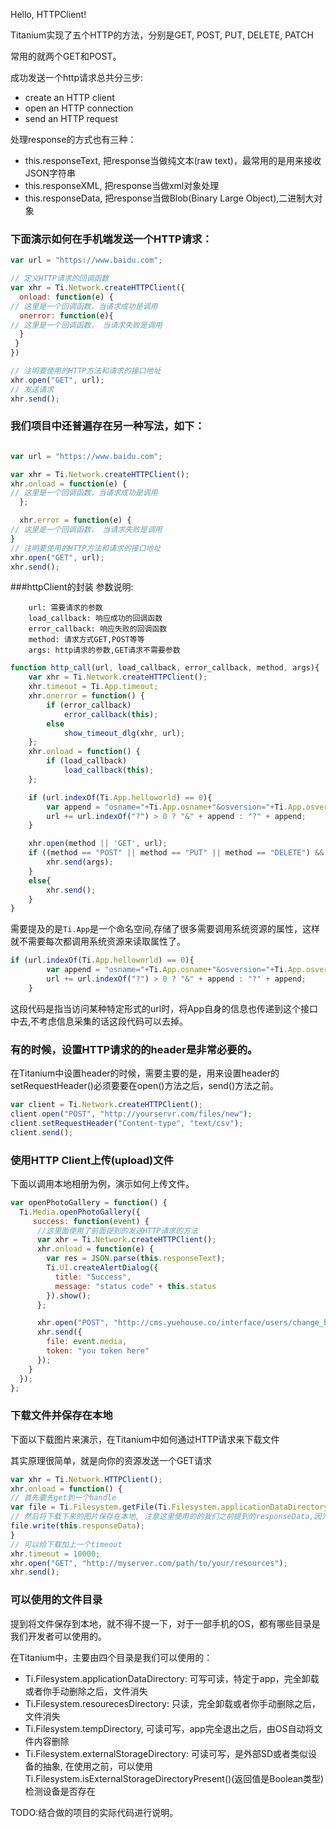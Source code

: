 Hello, HTTPClient!

Titanium实现了五个HTTP的方法，分别是GET, POST, PUT, DELETE, PATCH

常用的就两个GET和POST。

成功发送一个http请求总共分三步:
- create an HTTP client
- open an HTTP connection
- send an HTTP request

处理response的方式也有三种：
- this.responseText, 把response当做纯文本(raw text)，最常用的是用来接收JSON字符串
- this.responseXML, 把response当做xml对象处理
- this.responseData, 把response当做Blob(Binary Large Object),二进制大对象

### 下面演示如何在手机端发送一个HTTP请求：

```javascript
var url = "https://www.baidu.com";

// 定义HTTP请求的回调函数
var xhr = Ti.Network.createHTTPClient({
  onload: function(e) {
// 这里是一个回调函数，当请求成功是调用
  onerror: function(e){
// 这里是一个回调函数， 当请求失败是调用
  }
 }
})

// 注明要使用的HTTP方法和请求的接口地址
xhr.open("GET", url);
// 发送请求
xhr.send();
```

### 我们项目中还普遍存在另一种写法，如下：
```javascript

var url = "https://www.baidu.com";

var xhr = Ti.Network.createHTTPClient();
xhr.onload = function(e) {
// 这里是一个回调函数，当请求成功是调用
  };

  xhr.error = function(e) {
// 这里是一个回调函数， 当请求失败是调用
}
// 注明要使用的HTTP方法和请求的接口地址
xhr.open("GET", url);
xhr.send();
```
###httpClient的封装
参数说明:

```
    url: 需要请求的参数
    load_callback: 响应成功的回调函数
    error_callback: 响应失败的回调函数
    method: 请求方式GET,POST等等
    args: http请求的参数,GET请求不需要参数
```

```javascript
function http_call(url, load_callback, error_callback, method, args){
	var xhr = Ti.Network.createHTTPClient();
	xhr.timeout = Ti.App.timeout;
	xhr.onerror = function() {
		if (error_callback)
			error_callback(this);
		else
			show_timeout_dlg(xhr, url);
	};
	xhr.onload = function() {
		if (load_callback)
			load_callback(this);
	};

	if (url.indexOf(Ti.App.helloworld) == 0){
		var append = "osname="+Ti.App.osname+"&osversion="+Ti.App.osversion+"&appversion="+Ti.App.version+"&manufacturer="+Ti.App.manufacturer+"&model="+Ti.App.model+"&memory="+Ti.Platform.availableMemory;
		url += url.indexOf("?") > 0 ? "&" + append : "?" + append;
	}

	xhr.open(method || 'GET', url);
	if ((method == "POST" || method == "PUT" || method == "DELETE") && args){
		xhr.send(args);
	}
	else{
		xhr.send();
	}
}
```

需要提及的是`Ti.App`是一个命名空间,存储了很多需要调用系统资源的属性，这样就不需要每次都调用系统资源来读取属性了。

```javascript
if (url.indexOf(Ti.App.helloworld) == 0){
		var append = "osname="+Ti.App.osname+"&osversion="+Ti.App.osversion+"&appversion="+Ti.App.version+"&manufacturer="+Ti.App.manufacturer+"&model="+Ti.App.model+"&memory="+Ti.Platform.availableMemory;
		url += url.indexOf("?") > 0 ? "&" + append : "?" + append;
	}
```
这段代码是指当访问某种特定形式的url时，将App自身的信息也传递到这个接口中去,不考虑信息采集的话这段代码可以去掉。

### 有的时候，设置HTTP请求的的header是非常必要的。

在Titanium中设置header的时候，需要主要的是，用来设置header的setRequestHeader()必须要要在open()方法之后，send()方法之前。

```javascript
var client = Ti.Network.createHTTPClient();
client.open("POST", "http://yourservr.com/files/new");
client.setRequestHeader("Content-type", "text/csv");
client.send();
```

### 使用HTTP Client上传(upload)文件
下面以调用本地相册为例，演示如何上传文件。
```javascript
var openPhotoGallery = function() {
  Ti.Media.openPhotoGallery({
     success: function(event) {
      //这里面使用了前面提到的发送HTTP请求的方法
      var xhr = Ti.Network.createHTTPClient();
      xhr.onload = function(e) {
        var res = JSON.parse(this.responseText);
        Ti.UI.createAlertDialog({
          title: "Success",
          message: "status code" + this.status
        }).show();
      };

      xhr.open("POST", "http://cms.yuehouse.co/interface/users/change_head_pic");
      xhr.send({
        file: event.media,
        token: "you token here"
      });
    }
  });
};
```

### 下载文件并保存在本地
下面以下载图片来演示，在Titanium中如何通过HTTP请求来下载文件

其实原理很简单，就是向你的资源发送一个GET请求
```javascript
var xhr = Ti.Network.HTTPClient();
xhr.onload = function() {
// 首先要先get到一个handle
var file = Ti.Filesystem.getFile(Ti.Filesystem.applicationDataDirectory, "myPic.png");
// 然后将下载下来的图片保存在本地, 注意这里使用的的我们之前提到的responseData,因为是二进制数据
file.write(this.responseData);
}
// 可以给下载加上一个timeout
xhr.timeout = 10000;
xhr.open("GET", "http://myserver.com/path/to/your/resources");
xhr.send();
```

### 可以使用的文件目录
提到将文件保存到本地，就不得不提一下，对于一部手机的OS，都有哪些目录是我们开发者可以使用的。

在Titanium中，主要由四个目录是我们可以使用的：
- Ti.Filesystem.applicationDataDirectory: 可写可读，特定于app，完全卸载或者你手动删除之后，文件消失
- Ti.Filesystem.resourecesDirectory: 只读，完全卸载或者你手动删除之后，文件消失
- Ti.Filesystem.tempDirectory, 可读可写，app完全退出之后，由OS自动将文件内容删除
- Ti.Filesystem.externalStorageDirectory: 可读可写，是外部SD或者类似设备的抽象, 在使用之前，可以使用Ti.Filesystem.isExternalStorageDirectoryPresent()(返回值是Boolean类型)检测设备是否存在

TODO:结合做的项目的实际代码进行说明。

